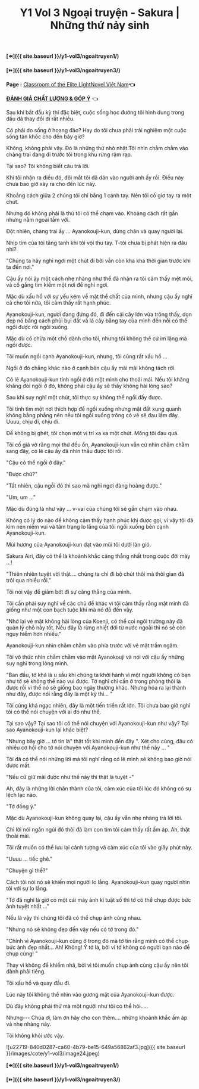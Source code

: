 ﻿---
layout: post
title: Y1 Vol 3 Ngoại truyện - Sakura | Những thứ nảy sinh
permalink: /y1-vol3/ngoaitruyen2/
---

**[⏪]({{ site.baseurl }}/y1-vol3/ngoaitruyen1/)**

**[⏩]({{ site.baseurl }}/y1-vol3/ngoaitruyen3/)**

**Page :** [Classroom of the Elite LightNovel Việt Nam](http://facebook.com/Classroom.of.the.Elite.VN)**👈**

[**ĐÁNH GIÁ CHẤT LƯỢNG & GÓP Ý**](https://bit.ly/danhgiagopy) 👈

Sau khi bắt đầu kỳ thi đặc biệt, cuộc sống học đường tôi hình dung trong đầu đã thay đổi đi rất nhiều.

Có phải do sống ở hoang đảo? Hay do tôi chưa phải trải nghiệm một cuộc sống tàn khốc cho đến bây giờ?

Không, không phải vậy. Đó là những thứ nhỏ nhặt.Tôi nhìn chằm chằm vào chàng trai đang đi trước tôi trong khu rừng rậm rạp.

Tại sao? Tôi không biết câu trả lời.

Khi tôi nhận ra điều đó, đôi mắt tôi đã dán vào người anh ấy rồi. Điều này chưa bao giờ xảy ra cho đến lúc này.

Khoẳng cách giữa 2 chúng tôi chỉ bằng 1 cánh tay. Nên tôi cố giơ tay ra một chút.

Nhưng đó không phải là thứ tôi có thể chạm vào. Khoảng cách rất gần nhưng nằm ngoài tầm với.

Đột nhiên, chàng trai ấy ... Ayanokouji-kun, dừng chân và quay người lại.

Nhịp tim của tôi tăng tanh khi tôi vội thu tay. T-tôi chưa bị phát hiện ra đâu nhỉ?

"Chúng ta hãy nghỉ ngơi một chút đi bởi vẫn còn kha khá thời gian trước khi ta đến nơi."

Cậu ấy nói ậy một cách nhẹ nhàng như thể đã nhận ra tôi cảm thấy mệt mỏi, và cố gắng tìm kiếm một nơi để nghỉ ngơi.

Mặc dù xấu hổ với sự yếu kém về mặt thể chất của mình, nhưng cậu ấy nghĩ cả cho tôi nữa, tôi cảm thấy rất hạnh phúc.

Ayanokouji-kun, người đang đứng đó, đi đến cái cây lớn vừa trông thấy, dọn dẹp nó bằng cách phủi bụi đất và lá cây bằng tay của mình đến nỗi có thể ngồi được rồi ngồi xuống.

Mặc dù có chừa một chỗ dành cho tôi, nhưng tôi không thể cứ im lặng mà ngồi được.

Tôi muốn ngồi cạnh Ayanokouji-kun, nhưng, tôi cũng rất xấu hổ ...

Ngồi ở đó chẳng khác nào ở cạnh bên cậu ấy mãi mãi không tách rời.

Có lẽ Ayanokouji-kun tính ngồi ở đó một mình cho thoải mái. Nếu tôi khăng khăng đòi ngồi ở đó, không phải cậu ấy sẽ thấy không hài lòng sao?

Sau khi suy nghĩ một chút, tôi thực sự không thể ngồi đấy được.

Tôi tính tìm một nơi thích hợp để ngồi xuống nhưng mặt đất xung quanh không bằng phẳng nên nếu tôi ngồi xuống trông có vẻ sẽ đau lắm đây. Uuuu, chịu đi, chịu đi.

Để không bị ghét, tôi chọn một vị trí xa xa một chút. Mông tôi đau quá.

Tôi cố giả vờ rằng mọi thứ đều ổn, Ayanokouji-kun vẫn cứ nhìn chằm chằm sang đây, có lẽ cậu ấy đã nhìn thấu được tôi rồi.

"Cậu có thể ngồi ở đây."

"Được chứ?"

"Tất nhiên, cậu ngồi đó thì sao mà nghỉ ngơi đàng hoàng được."

"Um, um ..."

Mặc dù đúng là như vậy ... v-vai của chúng tôi sẽ gần chạm vào nhau.

Không có lý do nào để không cảm thấy hạnh phúc khi được gọi, vì vậy tôi đã kìm nén niềm vui và tâm trạng lo lắng của tôi ngồi xuống bên cạnh Ayanokouji-kun.

Mùi hương của Ayanokouji-kun dạt vào mũi tôi dưới làn gió.

Sakura Airi, đây có thể là khoảnh khắc căng thẳng nhất trong cuộc đời mày ...!

"Thiên nhiên tuyệt vời thật ... chúng ta chỉ đi bộ chút thôi mà thời gian đã trôi qua nhiều rồi."

Tôi nói vậy để giảm bớt đi sự căng thẳng của mình.

Tôi cần phải suy nghĩ về các chủ đề khác vì tôi cảm thấy rằng mặt mình đã giống như một con bạch tuộc khi mà nó đỏ đến vậy.

"Nhớ lại vẻ mặt không hài lòng của Koenji, có thể coi ngôi trường này đã quản lý chỗ này tốt. Nếu đây là rừng nhiệt đới từ nước ngoài thì nó sẽ còn nguy hiểm hơn nhiều."

Ayanokouji-kun nhìn chằm chằm vào phía trước với vẻ mặt trầm ngâm.

Tôi vô thức nhìn chằm chằm vào mặt Ayanokouji và nói với cậu ấy những suy nghĩ trong lòng mình.

"Ban đầu, tớ khá là u sầu khi chúng ta khởi hành vì một người không có bạn như tớ sẽ không thể nào vui được. Tớ nghĩ chỉ cần ở trong phòng thôi là được rồi vì thế nó sẽ giống bao ngày thường khác. Nhưng hóa ra lại thành như đây, được nói rằng đây là một kỳ thi... "

Tôi cũng khá ngạc nhiên, đây là một tiến triển rất lớn. Tôi chưa bao giờ nghĩ tôi có thể nói chuyện với ai đó như thế.

Tại sao vậy? Tại sao tôi có thể nói chuyện với Ayanokouji-kun như vậy? Tại sao Ayanokouji-kun lại khác biệt?

"Nhưng bây giờ ... tớ tin là" thật tốt khi mình đến đây ". Xét cho cùng, đâu có nhiều cơ hội cho tớ nói chuyện với Ayanokouji-kun như thế này ... "

Tôi đã có thể nói những lời mà tôi nghĩ rằng có lẽ mình sẽ không bao giờ nói được mất.

"Nếu cứ giữ mãi được như thế này thì thật là tuyệt -"

Ah, đây là những lời chân thành của tôi, cảm xúc của tôi lúc đó không có sự lệch lạc nào.

"Tớ đồng ý."

Mặc dù Ayanokouji-kun không quay lại, cậu ấy vẫn nhẹ nhàng trả lời tôi.

Chỉ lời nói ngắn ngủi đó thôi đã làm con tim tôi cảm thấy rất ấm áp. Ah, thật thoải mái.

Tôi rất muốn có thể lưu lại cảnh tượng và cảm xúc của tôi vào giây phút này.

"Uuuu ... tiếc ghê."

"Chuyện gì thế?"

Cách tôi nói nó sẽ khiến mọi người lo lắng. Ayanokouji-kun quay người nhìn tôi với sự lo lắng.

"Tớ đã nghĩ là giờ có một cái máy ảnh kĩ tuật số thì tớ có thể chụp được bức ảnh tuyệt nhất ..."

Nếu là vậy thì chúng tôi đã có thể chụp ảnh cùng nhau.

"Nhưng nó sẽ không đẹp đến vậy nếu có tớ trong đó."

"Chính vì Ayanokouji-kun cũng ở trong đó mà tớ tin rằng mình có thể chụp bức ảnh đẹp nhất... Ah! Không! Ý tớ là, bởi vì tớ không có người bạn nào để chụp cùng! "

Thay vì không để khiếm nhã, bởi vì tôi muốn chụp ảnh cùng cậu ấy nên tôi đành phải tiếng.

Tôi xấu hổ và quay đầu đi.

Lúc này tôi không thể nhìn vào gương mặt của Ayanokouji-kun được.

Dù đây không phải thứ mà một người như tôi có thể hỏi.....

Nhưng--- Chúa ơi, làm ơn hãy cho con thêm.... những khoảnh khắc ấm áp và nhẹ nhàng này.

Tôi không khỏi ước vậy.

![u22719-840d0287-ca60-4b79-be15-649a56862af3.jpg]({{ site.baseurl }}/images/cote/y1-vol3/image24.jpeg)

**[⏪]({{ site.baseurl }}/y1-vol3/ngoaitruyen1/)**

**[⏩]({{ site.baseurl }}/y1-vol3/ngoaitruyen3/)**
